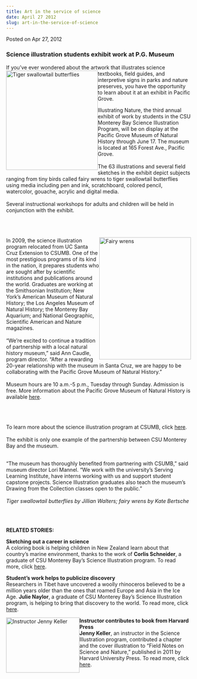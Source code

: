 ```yaml
---
title: Art in the service of science
date: April 27 2012
slug: art-in-the-service-of-science
---
```


 



<span class="date">Posted on Apr 27, 2012    </span>
<h3>Science illustration students exhibit work at P.G. Museum</h3>
<p>If you&#x2019;ve ever wondered about the artwork that illustrates
science textbooks, field guides, and&#xA0;<img alt="Tiger swallowtail butterflies" src="https://news.csumb.edu/sites/default/files/65/attachments/news/images/web_tiger_swallowtail.jpg" style="float:left; width:250px; height:270px">interpretive signs
in parks and nature preserves, you have the opportunity to learn
about it at an exhibit in Pacific Grove.</img></p>
<p>Illustrating Nature, the third annual exhibit of work by
students in the CSU Monterey Bay Science Illustration Program, will
be on display at the Pacific Grove Museum of Natural History
through June 17. The museum is located at 165 Forest Ave., Pacific
Grove.<br>
<br>
The 63 illustrations and several field sketches in the exhibit
depict subjects ranging from tiny birds called fairy wrens to tiger
swallowtail butterflies using media including pen and ink,
scratchboard, colored pencil, watercolor, gouache, acrylic and
digital media.<br>
<br>
Several instructional workshops for adults and children will be
held in conjunction with the exhibit.</br></br></br></br></p>
<p><img alt="Fairy wrens" src="https://news.csumb.edu/sites/default/files/65/attachments/news/images/web_fairywrens.jpg" style="float:right; width:250px; height:332px">In 2009, the
science illustration program relocated from UC Santa Cruz Extension
to CSUMB. One of the most prestigious programs of its kind in the
nation, it prepares students who are sought after by scientific
institutions and publications around the world. Graduates are
working at the Smithsonian Institution; New York&#x2019;s American Museum
of Natural History; the Los Angeles Museum of Natural History; the
Monterey Bay Aquarium; and National Geographic, Scientific American
and Nature magazines.<br>
<br>
&#x201C;We&#x2019;re excited to continue a tradition of partnership with a local
natural history museum,&#x201D; said Ann Caudle, program director. &#x201C;After
a rewarding 20-year relationship with the museum in Santa Cruz, we
are happy to be collaborating with the Pacific Grove Museum of
Natural History.&#x201D;&#x2028;<br>
<br>
Museum hours are 10 a.m.-5 p.m., Tuesday through Sunday. Admission
is free. More information about the Pacific Grove Museum of Natural
History is available <a href="https://www.pgmuseum.org/" rel="nofollow">here</a>.</br></br></br></br></img></p>
<p>To learn more about the science illustration program at CSUMB,
click <a href="https://scienceillustration.org/" rel="nofollow">here</a>.<br>
<br>
The exhibit is only one example of the partnership between CSU
Monterey Bay and the museum.</br></br></p>
<p>&#x201C;The museum has thoroughly benefited from partnering with
CSUMB,&#x201D; said museum director Lori Mannel. &#x201C;We work with the
university&#x2019;s Serving Learning Institute, have interns working with
us and support student capstone projects. Science Illustration
graduates also teach the museum&#x2019;s Drawing from the Collection
classes open to the public.&#x201D;&#x2028;<br>
<br>
<em>Tiger swallowtail butterflies by Jillian Walters; fairy wrens
by Kate Bertsche</em></br></br></p>
<p>&#xA0;</p>
<p><strong>RELATED STORIES:&#xA0;</strong></p>
<p><strong>Sketching out a career in science</strong><br>
A coloring book is helping children in New Zealand learn about that
country&#x2019;s marine environment, thanks to the work of <strong>Corlis
Schneider</strong>, a graduate of CSU Monterey Bay&#x2019;s Science
Illustration program.&#xA0;To read more, click <a href="../17/sketching-out-career-science.html" rel="nofollow">here</a>.</br></p>
<p><strong>Student&#x2019;s work helps to publicize
discovery</strong><br>
Researchers in Tibet have uncovered a woolly rhinoceros believed to
be a million years older than the ones that roamed Europe and Asia
in the Ice Age. <strong>Julie Naylor</strong>, a graduate of CSU
Monterey Bay&#x2019;s Science Illustration program, is helping to bring
that discovery to the world. To read more, click <a href="../../../2011/sep/9/science-illustrated.html" rel="nofollow">here</a>.</br></p>
<p><img alt="Instructor Jenny Keller" src="https://news.csumb.edu/sites/default/files/65/attachments/news/images/keller_pt._lobos_sm_0_0.jpg" style="float:left; width:200px; height:150px"><strong>Instructor
contributes to book from Harvard Press</strong><br>
<strong>Jenny Keller</strong>, an instructor in the Science
Illustration program, contributed a chapter and the cover
illustration to &#x201C;Field Notes on Science and Nature,&#x201D; published in
2011 by Harvard University Press. To read more, click <a href="../../../2011/jan/19/drawing-natural-world.html" rel="nofollow">here</a>.</br></img></p>





```
